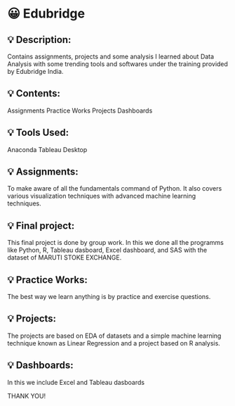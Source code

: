 
# 😀 Edubridge 

## 💡 Description:
Contains assignments, projects and some analysis I learned about Data Analysis with some trending tools and softwares under the training provided by Edubridge India.

## 💡 Contents:
Assignments
Practice Works
Projects
Dashboards

## 💡 Tools Used:
Anaconda
Tableau Desktop

## 💡 Assignments:
To make  aware of all the fundamentals command of Python. It also covers various visualization techniques with advanced machine learning techniques.

## 💡 Final project:
This final project is done by group work. In this we done all the programms like Python, R, Tableau dasboard, Excel dashboard, and SAS with the dataset of MARUTI STOKE EXCHANGE.

## 💡 Practice Works:
The best way we learn anything is by practice and exercise questions. 

## 💡 Projects:
The projects are based on EDA of datasets and a simple machine learning technique known as Linear Regression and a project based on R analysis.

## 💡 Dashboards:
In this we include Excel and Tableau dasboards

THANK YOU!
